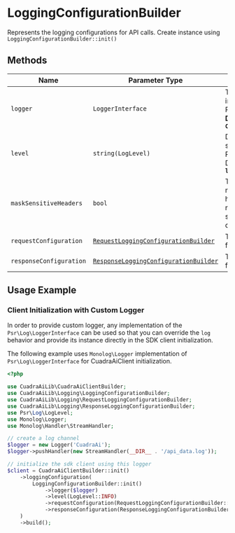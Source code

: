 
# LoggingConfigurationBuilder

Represents the logging configurations for API calls. Create instance using `LoggingConfigurationBuilder::init()`

## Methods

| Name | Parameter Type | Description |
|  --- | --- | --- |
| `logger` | `LoggerInterface` | Takes in your custom implementation of the Psr\Log\LoggerInterface.php. **Default Implementation : `ConsoleLogger`** |
| `level` | `string(LogLevel)` | Defines the log message severity mentioned in Psr\Log\LogLevel.php (e.g., DEBUG, INFO, etc). **Default : `logLevel::INFO`** |
| `maskSensitiveHeaders` | `bool` | Toggles the global setting to mask sensitive HTTP headers in both requests and responses before logging, safeguarding confidential data. **Default : `true`** |
| `requestConfiguration` | [`RequestLoggingConfigurationBuilder`](../doc/request-logging-configuration-builder.md) | The logging configurations for an API request. |
| `responseConfiguration` | [`ResponseLoggingConfigurationBuilder`](../doc/response-logging-configuration-builder.md) | The logging configurations for an API response. |

## Usage Example

### Client Initialization with Custom Logger

In order to provide custom logger, any implementation of the `Psr\Log\LoggerInterface` can be used so that you can override the `log` behavior and provide its instance directly in the SDK client initialization.

The following example uses `Monolog\Logger` implementation of `Psr\Log\LoggerInterface` for CuadraAiClient initialization.

```php
<?php

use CuadraAiLib\CuadraAiClientBuilder;
use CuadraAiLib\Logging\LoggingConfigurationBuilder;
use CuadraAiLib\Logging\RequestLoggingConfigurationBuilder;
use CuadraAiLib\Logging\ResponseLoggingConfigurationBuilder;
use Psr\Log\LogLevel;
use Monolog\Logger;
use Monolog\Handler\StreamHandler;

// create a log channel
$logger = new Logger('CuadraAi');
$logger->pushHandler(new StreamHandler(__DIR__ . '/api_data.log'));

// initialize the sdk client using this logger
$client = CuadraAiClientBuilder::init()
    ->loggingConfiguration(
        LoggingConfigurationBuilder::init()
            ->logger($logger)
            ->level(LogLevel::INFO)
            ->requestConfiguration(RequestLoggingConfigurationBuilder::init()->body(true))
            ->responseConfiguration(ResponseLoggingConfigurationBuilder::init()->headers(true))
    )
    ->build();
```

